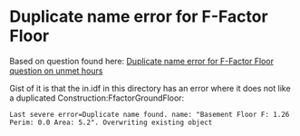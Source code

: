 # Duplicate name error for F-Factor Floor
Based on question found here:
[Duplicate name error for F-Factor Floor question on unmet hours](https://unmethours.com/question/42548/duplicate-name-error-for-f-factor-floor/)

Gist of it is that the in.idf in this directory has an error where it does not like a duplicated Construction:FfactorGroundFloor:

`Last severe error=Duplicate name found. name: "Basement Floor F: 1.26 Perim: 0.0 Area: 5.2". Overwriting existing object`